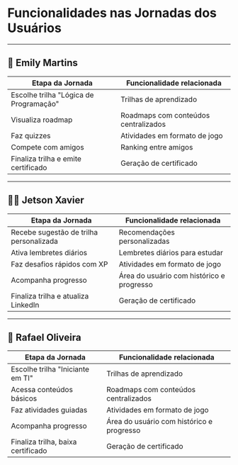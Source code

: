 # Funcionalidades nas Jornadas dos Usuários

---

## 👩 Emily Martins

| Etapa da Jornada                                      | Funcionalidade relacionada                            |
|------------------------------------------------------|------------------------------------------------------|
| Escolhe trilha "Lógica de Programação"               | Trilhas de aprendizado                               |
| Visualiza roadmap                                     | Roadmaps com conteúdos centralizados                 |
| Faz quizzes                                           | Atividades em formato de jogo                        |
| Compete com amigos                                    | Ranking entre amigos                                 |
| Finaliza trilha e emite certificado                   | Geração de certificado                               |

---

## 👨‍💻 Jetson Xavier

| Etapa da Jornada                                      | Funcionalidade relacionada                            |
|------------------------------------------------------|------------------------------------------------------|
| Recebe sugestão de trilha personalizada              | Recomendações personalizadas                         |
| Ativa lembretes diários                              | Lembretes diários para estudar                       |
| Faz desafios rápidos com XP                          | Atividades em formato de jogo                        |
| Acompanha progresso                                  | Área do usuário com histórico e progresso            |
| Finaliza trilha e atualiza LinkedIn                  | Geração de certificado                               |

---

## 👨 Rafael Oliveira

| Etapa da Jornada                                      | Funcionalidade relacionada                            |
|------------------------------------------------------|------------------------------------------------------|
| Escolhe trilha "Iniciante em TI"                     | Trilhas de aprendizado                               |
| Acessa conteúdos básicos                             | Roadmaps com conteúdos centralizados                 |
| Faz atividades guiadas                               | Atividades em formato de jogo                        |
| Acompanha progresso                                  | Área do usuário com histórico e progresso            |
| Finaliza trilha, baixa certificado                   | Geração de certificado                               |
